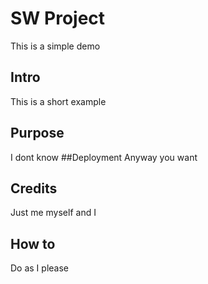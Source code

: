 # SW Project
This is a simple demo
## Intro
This is a short example
## Purpose
I dont know
##Deployment
Anyway you want
## Credits
Just me myself and I
## How to
Do as I please